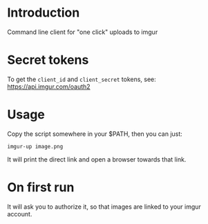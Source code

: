 # Introduction

Command line client for "one click" uploads to imgur

# Secret tokens

To get the `client_id` and `client_secret` tokens, see: https://api.imgur.com/oauth2

# Usage

Copy the script somewhere in your $PATH, then you can just:

`imgur-up image.png`

It will print the direct link and open a browser towards that link.

# On first run

It will ask you to authorize it, so that images are linked to your imgur account.
